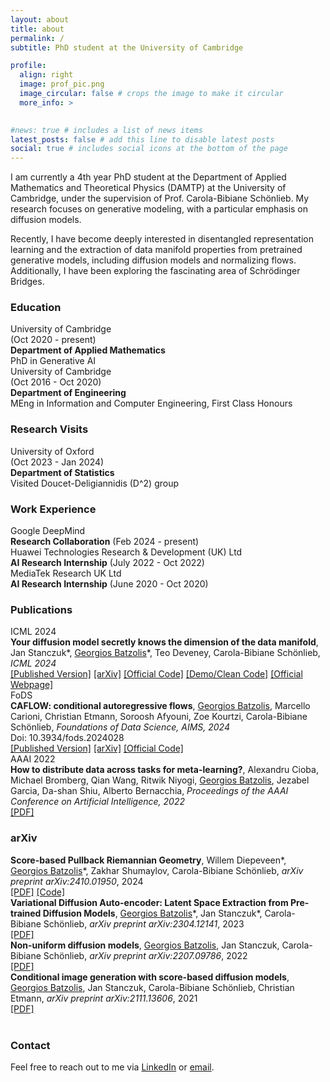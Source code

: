 ```yaml
---
layout: about
title: about
permalink: /
subtitle: PhD student at the University of Cambridge

profile:
  align: right
  image: prof_pic.png
  image_circular: false # crops the image to make it circular
  more_info: >
    

#news: true # includes a list of news items
latest_posts: false # add this line to disable latest posts
social: true # includes social icons at the bottom of the page
---
```


I am currently a 4th year PhD student at the Department of Applied Mathematics and Theoretical Physics (DAMTP) at the University of Cambridge, under the supervision of Prof. Carola-Bibiane Schönlieb. My research focuses on generative modeling, with a particular emphasis on diffusion models.

Recently, I have become deeply interested in disentangled representation learning and the extraction of data manifold properties from pretrained generative models, including diffusion models and normalizing flows. Additionally, I have been exploring the fascinating area of Schrödinger Bridges.

### Education
<div class="education-section">
  <div class="education-entry">
    <div class="education-label">
      University of Cambridge
      <div class="education-date">(Oct 2020 - present)</div>
    </div>
    <div class="education-content">
      <b>Department of Applied Mathematics</b><br>
       PhD in Generative AI
    </div>
  </div>
  <div class="education-entry">
    <div class="education-label">
      University of Cambridge
      <div class="education-date">(Oct 2016 - Oct 2020)</div>
    </div>
    <div class="education-content">
      <b>Department of Engineering</b><br>
      MEng in Information and Computer Engineering, First Class Honours
    </div>
  </div>
</div>

### Research Visits
<div class="research-visit-section">
  <div class="research-visit-entry">
    <div class="research-visit-label">
      University of Oxford
      <div class="research-visit-date">(Oct 2023 - Jan 2024)</div>
    </div>
    <div class="research-visit-content">
      <b>Department of Statistics</b><br>
      Visited Doucet-Deligiannidis (D^2) group
    </div>
  </div>
</div>

### Work Experience
<div class="work-section">
  <div class="work-entry">
    <div class="work-label">Google DeepMind</div>
    <div class="work-content">
      <b>Research Collaboration</b> (Feb 2024 - present)
    </div>
  </div>
  <div class="work-entry">
    <div class="work-label">Huawei Technologies Research & Development (UK) Ltd</div>
    <div class="work-content">
      <b>AI Research Internship</b> (July 2022 - Oct 2022)
    </div>
  </div>
  <div class="work-entry">
    <div class="work-label">MediaTek Research UK Ltd</div>
    <div class="work-content">
      <b>AI Research Internship</b> (June 2020 - Oct 2020)
    </div>
  </div>
</div>

### Publications

<div class="publication-section">
  <div class="publication-entry">
    <div class="publication-label">ICML 2024</div>
    <div class="publication-content">
      <b>Your diffusion model secretly knows the dimension of the data manifold</b>, Jan Stanczuk*, <u>Georgios Batzolis</u>*, Teo Deveney, Carola-Bibiane Schönlieb, 
      <i>ICML 2024</i>
      <br>
      <a href="https://openreview.net/pdf?id=a0XiA6v256">[Published Version]</a> 
      <a href="https://arxiv.org/abs/2212.12611">[arXiv]</a> 
      <a href="https://github.com/GBATZOLIS/ID-diff">[Official Code]</a> 
      <a href="https://github.com/GBATZOLIS/ID-diff-clean">[Demo/Clean Code]</a> 
      <a href="https://gbatzolis.github.io/ID-diff/">[Official Webpage]</a>
    </div>
  </div>

  <div class="publication-entry">
    <div class="publication-label">FoDS</div>
    <div class="publication-content">
      <b>CAFLOW: conditional autoregressive flows</b>, <u>Georgios Batzolis</u>, Marcello Carioni, Christian Etmann, Soroosh Afyouni, Zoe Kourtzi, Carola-Bibiane Schönlieb, <i>Foundations of Data Science, AIMS, 2024</i>
      <br>
      Doi: 10.3934/fods.2024028
      <br>
      <a href="https://openreview.net/pdf?id=a0XiA6v256">[Published Version]</a> 
      <a href="https://arxiv.org/abs/2106.02531">[arXiv]</a> 
      <a href="https://github.com/GBATZOLIS/CAFLOW">[Official Code]</a>
    </div>
  </div>
  
  <div class="publication-entry">
    <div class="publication-label">AAAI 2022</div>
    <div class="publication-content">
      <b>How to distribute data across tasks for meta-learning?</b>, Alexandru Cioba, Michael Bromberg, Qian Wang, Ritwik Niyogi, <u>Georgios Batzolis</u>, Jezabel Garcia, Da-shan Shiu, Alberto Bernacchia, 
      <i>Proceedings of the AAAI Conference on Artificial Intelligence, 2022</i>
      <br>
      <a href="https://arxiv.org/abs/2103.08463">[PDF]</a>
    </div>
  </div>
</div>



### arXiv
<div class="publication-section">
  <div class="publication-entry">
    <div class="publication-label placeholder"></div>
    <div class="publication-content">
      <b>Score-based Pullback Riemannian Geometry</b>, Willem Diepeveen*, <u>Georgios Batzolis</u>*, Zakhar Shumaylov, Carola-Bibiane Schönlieb, 
      <i>arXiv preprint arXiv:2410.01950</i>, 2024
      <br>
      <a href="https://arxiv.org/pdf/2410.01950">[PDF]</a> 
      <a href="https://github.com/GBATZOLIS/Score-Based-Pullback-Riemannian-Geometry">[Code]</a>
    </div>
  </div>
  
  <div class="publication-entry">
    <div class="publication-label placeholder"></div>
    <div class="publication-content">
      <b>Variational Diffusion Auto-encoder: Latent Space Extraction from Pre-trained Diffusion Models</b>, <u>Georgios Batzolis</u>*, Jan Stanczuk*, Carola-Bibiane Schönlieb, 
      <i>arXiv preprint arXiv:2304.12141</i>, 2023
      <br>
      <a href="https://arxiv.org/abs/2304.12141">[PDF]</a>
    </div>
  </div>
  <div class="publication-entry">
    <div class="publication-label placeholder"></div>
    <div class="publication-content">
      <b>Non-uniform diffusion models</b>, <u>Georgios Batzolis</u>, Jan Stanczuk, Carola-Bibiane Schönlieb, 
      <i>arXiv preprint arXiv:2207.09786</i>, 2022
      <br>
      <a href="https://arxiv.org/abs/2207.09786">[PDF]</a>
    </div>
  </div>
  <div class="publication-entry">
    <div class="publication-label placeholder"></div>
    <div class="publication-content">
      <b>Conditional image generation with score-based diffusion models</b>, <u>Georgios Batzolis</u>, Jan Stanczuk, Carola-Bibiane Schönlieb, Christian Etmann, 
      <i>arXiv preprint arXiv:2111.13606</i>, 2021
      <br>
      <a href="https://arxiv.org/abs/2111.13606">[PDF]</a>
    </div>
  </div>
</div>

<!-- Add an extra line break for spacing -->
<br>

### Contact
Feel free to reach out to me via [LinkedIn](https://www.linkedin.com/in/georgios-batzolis-92577b128/) or [email](mailto:gb511@cam.ac.uk).
